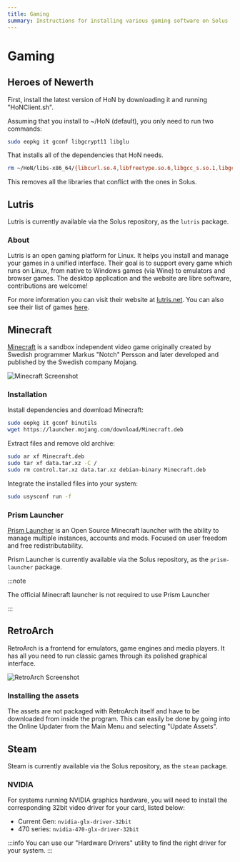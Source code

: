 ```yaml
---
title: Gaming
summary: Instructions for installing various gaming software on Solus
---
```


# Gaming

## Heroes of Newerth

First, install the latest version of HoN by downloading it and running "HoNClient.sh".

Assuming that you install to ~/HoN (default), you only need to run two commands:

```bash
sudo eopkg it gconf libgcrypt11 libglu
```

That installs all of the dependencies that HoN needs.

```bash
rm ~/HoN/libs-x86_64/{libcurl.so.4,libfreetype.so.6,libgcc_s.so.1,libgcrypt.so.11,libspeexdsp.so.1,libspeex.so.1,libstdc++.so.6,libudev.so.0}
```

This removes all the libraries that conflict with the ones in Solus.

## Lutris

Lutris is currently available via the Solus repository, as the `lutris` package.

### About

Lutris is an open gaming platform for Linux. It helps you install and manage your games in a unified interface. Their goal is to support every game which runs on Linux, from native to Windows games (via Wine) to emulators and browser games. The desktop application and the website are libre software, contributions are welcome!

For more information you can visit their website at [lutris.net](https://lutris.net). You can also see their list of games [here](https://lutris.net/games/).

## Minecraft

[Minecraft](https://www.minecraft.net) is a sandbox independent video game originally created by Swedish programmer Markus "Notch" Persson and later developed and published by the Swedish company Mojang.

![Minecraft Screenshot](minecraft.jpg)

### Installation

Install dependencies and download Minecraft:

```bash
sudo eopkg it gconf binutils
wget https://launcher.mojang.com/download/Minecraft.deb
```

Extract files and remove old archive:

```bash
sudo ar xf Minecraft.deb
sudo tar xf data.tar.xz -C /
sudo rm control.tar.xz data.tar.xz debian-binary Minecraft.deb
```

Integrate the installed files into your system:

```bash
sudo usysconf run -f
```

### Prism Launcher

[Prism Launcher](https://prismlauncher.org/) is an Open Source Minecraft launcher with the ability to manage multiple instances, accounts and mods. Focused on user freedom and free redistributability.


Prism Launcher is currently available via the Solus repository, as the `prism-launcher` package.

:::note

The official Minecraft launcher is not required to use Prism Launcher

:::


## RetroArch

RetroArch is a frontend for emulators, game engines and media players. It has all you need to run classic games through its polished graphical interface.

![RetroArch Screenshot](retroarch.jpg)

### Installing the assets

The assets are not packaged with RetroArch itself and have to be downloaded from inside the program. This can easily be done by going into the Online Updater from the Main Menu and selecting "Update Assets".

## Steam

Steam is currently available via the Solus repository, as the `steam` package.

### NVIDIA

For systems running NVIDIA graphics hardware, you will need to install the corresponding 32bit video driver for your card, listed below:

- Current Gen: `nvidia-glx-driver-32bit`
- 470 series: `nvidia-470-glx-driver-32bit`

:::info
You can use our "Hardware Drivers" utility to find the right driver for your system.
:::
